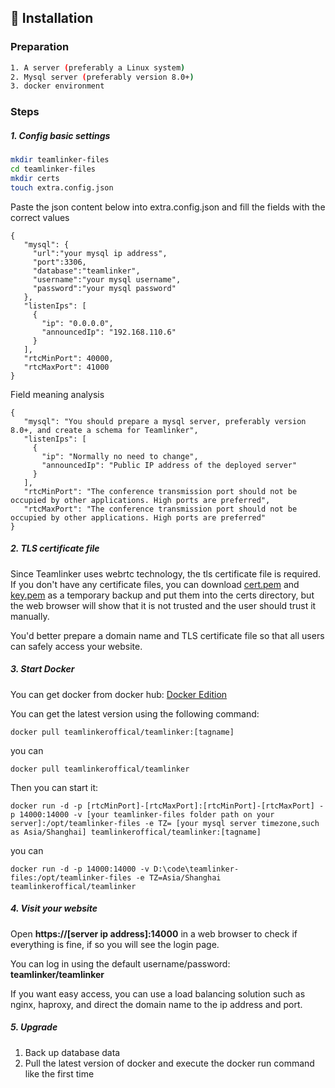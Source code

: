 ## 🔐 Installation
### Preparation

```bash
1. A server (preferably a Linux system)
2. Mysql server (preferably version 8.0+)
3. docker environment
```

### Steps
##### 1. Config basic settings

```bash
mkdir teamlinker-files
cd teamlinker-files
mkdir certs
touch extra.config.json
```
Paste the json content below into extra.config.json and fill the fields with the correct values
```
{
   "mysql": {
     "url":"your mysql ip address",
     "port":3306,
     "database":"teamlinker",
     "username":"your mysql username",
     "password":"your mysql password"
   },
   "listenIps": [
     {
       "ip": "0.0.0.0",
       "announcedIp": "192.168.110.6"
     }
   ],
   "rtcMinPort": 40000,
   "rtcMaxPort": 41000
}
```
Field meaning analysis
```
{
   "mysql": "You should prepare a mysql server, preferably version 8.0+, and create a schema for Teamlinker",
   "listenIps": [
     {
       "ip": "Normally no need to change",
       "announcedIp": "Public IP address of the deployed server"
     }
   ],
   "rtcMinPort": "The conference transmission port should not be occupied by other applications. High ports are preferred",
   "rtcMaxPort": "The conference transmission port should not be occupied by other applications. High ports are preferred"
}
```

##### 2. TLS certificate file

Since Teamlinker uses webrtc technology, the tls certificate file is required. If you don't have any certificate files, you can download [cert.pem](https://team-linker.com/doc/cert/cert.pem) and [key.pem](https://team-linker.com/doc/cert/key.pem) as a temporary backup and put them into the certs directory, but the web browser will show that it is not trusted and the user should trust it manually.

You'd better prepare a domain name and TLS certificate file so that all users can safely access your website.

##### 3. Start Docker

You can get docker from docker hub: [Docker Edition](https://hub.docker.com/repository/docker/teamlinkeroffical/teamlinker/general)

You can get the latest version using the following command:
```
docker pull teamlinkeroffical/teamlinker:[tagname]
```
you can
```
docker pull teamlinkeroffical/teamlinker
```

Then you can start it:
```
docker run -d -p [rtcMinPort]-[rtcMaxPort]:[rtcMinPort]-[rtcMaxPort] -p 14000:14000 -v [your teamlinker-files folder path on your server]:/opt/teamlinker-files -e TZ= [your mysql server timezone,such as Asia/Shanghai] teamlinkeroffical/teamlinker:[tagname]
```
you can
```
docker run -d -p 14000:14000 -v D:\code\teamlinker-files:/opt/teamlinker-files -e TZ=Asia/Shanghai teamlinkeroffical/teamlinker
```


##### 4. Visit your website

Open **https://[server ip address]:14000** in a web browser to check if everything is fine, if so you will see the login page.

You can log in using the default username/password: **teamlinker/teamlinker**

If you want easy access, you can use a load balancing solution such as nginx, haproxy, and direct the domain name to the ip address and port.

##### 5. Upgrade

1. Back up database data
2. Pull the latest version of docker and execute the docker run command like the first time
